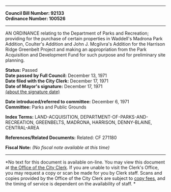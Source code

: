 * * * * *  
  
**Council Bill Number: [](#h0)[](#h2)92133**   
**Ordinance Number: 100526**  
  
* * * * *  
  
AN ORDINANCE relating to the Department of Parks and Recreation; providing for the purchase of certain properties in Waddell's Madrona Park Addition, Coulter's Addition and John J. Mcgilvra's Addition for the Harrison Ridge Greenbelt Project and making an appropriation from the Park Acquisition and Development Fund for such purpose and for preliminary site planning.  
  
**Status:** Passed   
**Date passed by Full Council:** December 13, 1971   
**Date filed with the City Clerk:** December 17, 1971   
**Date of Mayor's signature:** December 17, 1971   
[(about the signature date)](/~public/approvaldate.htm)   
  
  
**Date introduced/referred to committee:** December 6, 1971   
**Committee:** Parks and Public Grounds   
  
**Index Terms:** LAND-ACQUISITION, DEPARTMENT-OF-PARKS-AND-RECREATION, GREENBELTS, MADRONA, HARRISON, DENNY-BLAINE, CENTRAL-AREA  
  
**References/Related Documents:** Related: CF 271180  
  
**Fiscal Note:** *(No fiscal note available at this time)*  
  
* * * * *  
  
*No text for this document is available on-line. You may view this document at [the Office of the City Clerk](http://www.seattle.gov/leg/clerk/contactUs.htm). If you are unable to visit the Clerk's Office, you may request a copy or scan be made for you by Clerk staff. Scans and copies provided by the Office of the City Clerk are subject to [copy fees](http://clerk.seattle.gov/~public/clerkfees.htm), and the timing of service is dependent on the availability of staff. *  
  
  
